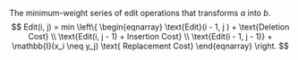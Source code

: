 The minimum-weight series of edit operations that transforms $a$ into $b$.
$$ Edit(i, j) = min \left\{ \begin{eqnarray} \text{Edit}(i - 1, j ) + \text{Deletion  Cost} \\   \text{Edit(i, j - 1) + Insertion Cost} \\ \text{Edit(i - 1, j - 1)} + \mathbb{I}(x_i \neq y_j) \text{ Replacement Cost} \end{eqnarray} \right. $$
